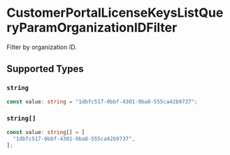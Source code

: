 # CustomerPortalLicenseKeysListQueryParamOrganizationIDFilter

Filter by organization ID.


## Supported Types

### `string`

```typescript
const value: string = "1dbfc517-0bbf-4301-9ba8-555ca42b9737";
```

### `string[]`

```typescript
const value: string[] = [
  "1dbfc517-0bbf-4301-9ba8-555ca42b9737",
];
```


